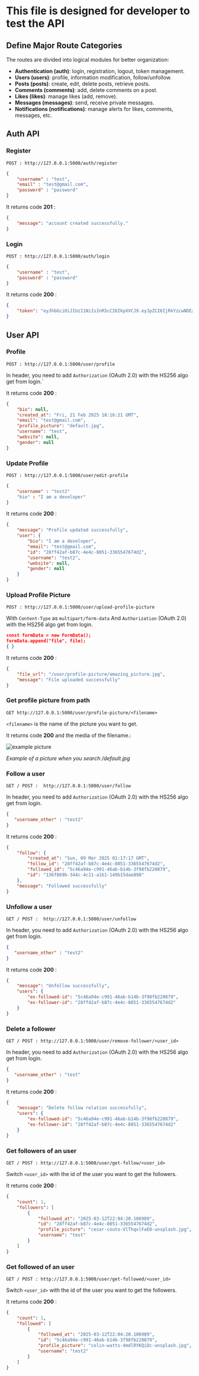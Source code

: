 # This file is designed for developer to test the API

## Define Major Route Categories

The routes are divided into logical modules for better organization:

- **Authentication (auth)**: login, registration, logout, token management.
- **Users (users)**: profile, information modification, follow/unfollow.
- **Posts (posts)**: create, edit, delete posts, retrieve posts.
- **Comments (comments)**: add, delete comments on a post.
- **Likes (likes)**: manage likes (add, remove).
- **Messages (messages)**: send, receive private messages.
- **Notifications (notifications)**: manage alerts for likes, comments, messages, etc.

## Auth API

### Register

`POST : http://127.0.0.1:5000/auth/register`

```json
{
    "username" : "test",
    "email" : "test@gmail.com",
    "password" : "password"
}
```

It returns code **201** :

```json
{
    "message": "account created successfully."
}
```

### Login

`POST : http://127.0.0.1:5000/auth/login`

```json
{
    "username" : "test",
    "password" : "password"
}
```

It returns code **200** :

```json
{
    "token": "eyJhbGciOiJIUzI1NiIsInR5cCI6IkpXVCJ9.eyJpZCI6IjRkYzcwNDEzLTEwOTQtNGY4Zi04Y2ZhLTg3YzhlYzkzMDNlYSIsImV4cCI6MTc0MDE2NjA4OX0.zc2DpJ8J07vy6WPZNeOkmc26dnLfZQQwSbuodxwss5s"
}
```

## User API

### Profile

`POST : http://127.0.0.1:5000/user/profile`

In header, you need to add `Authorization` (OAuth 2.0) with the HS256 algo get from login.`

It returns code **200** :

```json
{
    "bio": null,
    "created_at": "Fri, 21 Feb 2025 18:16:21 GMT",
    "email": "test@gmail.com",
    "profile_picture": "default.jpg",
    "username": "test",
    "website": null,
    "gender": null
}
```

### Update Profile

`POST : http://127.0.0.1:5000/user/edit-profile`

```json
{
    "username" : "test2"
    "bio" : "I am a developer"
}
```

It returns code **200** :

```json
{
    "message": "Profile updated successfully",
    "user": {
        "bio": "I am a developer",
        "email": "test@gmail.com",
        "id": "28ff42af-b87c-4e4c-8051-3365547674d2",
        "username": "test2",
        "website": null,
        "gender": null
    }
}
```

### Upload Profile Picture

`POST : http://127.0.0.1:5000/user/upload-profile-picture`

With `Content-Type` as `multipart/form-data`
And `Authorization` (OAuth 2.0) with the HS256 algo get from login.

```json
const formData = new FormData(); 
formData.append("file", file);
{ }
```

It returns code **200** :

```json
{
    "file_url": "/user/profile-picture/amazing_picture.jpg",
    "message": "File uploaded successfully"
}
```

### Get profile picture from path

`GET http://127.0.0.1:5000/user/profile-picture/<filename>`

`<filename>` is the name of the picture you want to get.

It returns code **200** and the media of the filename.:

![example picture](/server/public/uploads/default.jpg)

*Example of a picture when you search /default.jpg*

### Follow a user

`GET / POST :  http://127.0.0.1:5000/user/follow`

In header, you need to add `Authorization` (OAuth 2.0) with the HS256 algo get from login.

```json
{
   "username_other" : "test2"
}
```

It returns code **200** :

```json
{
    "follow": {
        "created_at": "Sun, 09 Mar 2025 01:17:17 GMT",
        "follow_id": "28ff42af-b87c-4e4c-8051-3365547674d2",
        "followed_id": "5c46a94e-c991-46ab-b14b-3f98fb220879",
        "id": "136f869b-344c-4c11-a1b1-149b15dae898"
    },
    "message": "Followed successfully"
}
```

### Unfollow a user

`GET / POST :  http://127.0.0.1:5000/user/unfollow`

In header, you need to add `Authorization` (OAuth 2.0) with the HS256 algo get from login.

```json
{
   "username_other" : "test2"
}
```

It returns code **200** :

```json
{
    "message": "Unfollow successfully",
    "users": {
        "ex-followed-id": "5c46a94e-c991-46ab-b14b-3f98fb220879",
        "ex-follower-id": "28ff42af-b87c-4e4c-8051-3365547674d2"
    }
}
```

### Delete a follower

`GET / POST : http://127.0.0.1:5000/user/remove-follower/<user_id>`

In header, you need to add `Authorization` (OAuth 2.0) with the HS256 algo get from login.

```json
{
   "username_other" : "test"
}
```

It returns code **200** :

```json
{
    "message": "Delete follow relation successfully",
    "users": {
        "ex-followed-id": "5c46a94e-c991-46ab-b14b-3f98fb220879",
        "ex-follower-id": "28ff42af-b87c-4e4c-8051-3365547674d2"
    }
}
```

### Get followers of an user

`GET / POST : http://127.0.0.1:5000/user/get-follow/<user_id>`

Switch `<user_id>` with the id of the user you want to get the followers.

It returns code **200** :

```json
{
    "count": 1,
    "followers": [
        {
            "followed_at": "2025-03-12T22:04:20.106989",
            "id": "28ff42af-b87c-4e4c-8051-3365547674d2",
            "profile_picture": "cesar-couto-VlThqxlFaE0-unsplash.jpg",
            "username": "test"
        }
    ]
}
```

### Get followed of an user

`GET / POST : http://127.0.0.1:5000/user/get-followed/<user_id>`

Switch `<user_id>` with the id of the user you want to get the followers.

It returns code **200** :

```json
{
    "count": 1,
    "followed": [
        {
            "followed_at": "2025-03-12T22:04:20.106989",
            "id": "5c46a94e-c991-46ab-b14b-3f98fb220879",
            "profile_picture": "colin-watts-4mdlRYKQiDc-unsplash.jpg",
            "username": "test2"
        }
    ]
}
```
